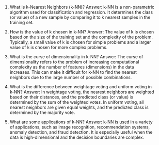 1. What is k-Nearest Neighbors (k-NN)? 
Answer: k-NN is a non-parametric algorithm used for classification and regression. It determines the class (or value) of a new sample by comparing it to k nearest samples in the training set.

2. How is the value of k chosen in k-NN? 
Answer: The value of k is chosen based on the size of the training set and the complexity of the problem. Typically, a small value of k is chosen for simple problems and a larger value of k is chosen for more complex problems.

3. What is the curse of dimensionality in k-NN? 
Answer: The curse of dimensionality refers to the problem of increasing computational complexity as the number of features (dimensions) in the data increases. This can make it difficult for k-NN to find the nearest neighbors due to the large number of possible combinations.

4. What is the difference between weightage voting and uniform voting in k-NN? 
Answer: In weightage voting, the nearest neighbors are weighted based on their distances, and the predicted class (or value) is determined by the sum of the weighted votes. In uniform voting, all nearest neighbors are given equal weights, and the predicted class is determined by the majority vote.

5. What are some applications of k-NN? 
Answer: k-NN is used in a variety of applications, such as image recognition, recommendation systems, anomaly detection, and fraud detection. It is especially useful when the data is high-dimensional and the decision boundaries are complex.
